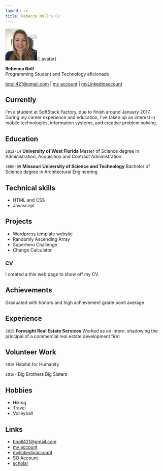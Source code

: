 ```yaml
---
layout: cv
title: Rebecca Noll's CV
---
```


![Becky](./media/IMG_022.jpg){:.avatar}


<strong>Rebecca Noll</strong><br>
Programming Student and Technology aficionado

<div id="webaddress">
<a href="mailto:">bnoll421@gmail.com</a>
|
<i class="fa fa-github"></i> <a href="http://github.com/">my account</a>
|
<i class="fa fa-linkedin"></i> <a href="https://www.linkedin.com/in/becky-noll-18863325">myLinkedInaccount</a>
</div>


## Currently

I'm a student at SoftStack Factory, due to finish around January 2017. During my career experience and education, I've taken up an interest in mobile technologies, information systems, and creative problem solving.

## Education

`2012-14`
__University of West Florida__ Master of Science degree in Administration, Acquisition and Contract Administration

`2006-09`
__Missouri University of Science and Technology__ Bachelor of Science degree in Architectural Engineering

## Technical skills

* HTML and CSS
* Javascript

## Projects

* Wordpress template website
* Randomly Ascending Array
* Superhero Challenge
* Change Calculator

### CV

I created a this web page to show off my CV.  

## Achievements

Graduated with honors and high achievement grade point average

## Experience

`2015`
__Foresight Real Estate Services__ 
 Worked as an intern, shadowing the principal of a commercial real estate development firm

## Volunteer Work

`2016`
Habitat for Humanity

`2016-`
Big Brothers Big Sisters

## Hobbies

* Hiking
* Travel 
* Volleyball

## Links

* <i class="fa fa-envelope"></i> <a href="mailto:">bnoll421@gmail.com</a><br />
* <i class="fa fa-github"></i> <a href="http://github.com/">my account</a><br />
* <i class="fa fa-linkedin"></i> <a href="https://www.linkedin.com/in/becky-noll-18863325">mylinkedinaccount</a><br />
* <i class="fa fa-stack-overflow"></i> <a href="http://stackoverflow.com/">SO Account</a>
* <i class="fa fa-google"></i> <a href="http://scholar.google.com/">scholar</a>
